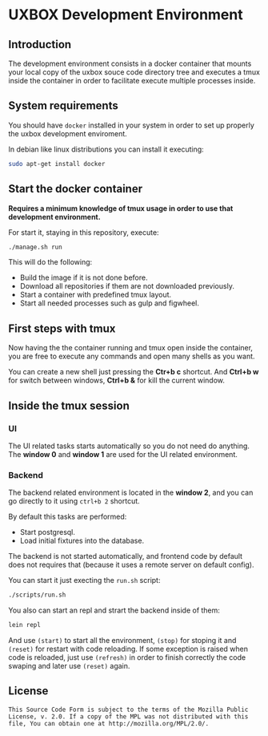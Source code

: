 # UXBOX Development Environment #

## Introduction ##

The development environment consists in a docker container that mounts your local
copy of the uxbox souce code directory tree and executes a tmux inside the container
in order to facilitate execute multiple processes inside.


## System requirements ##

You should have `docker` installed in your system in order to set up properly
the uxbox development enviroment.

In debian like linux distributions you can install it executing:

```bash
sudo apt-get install docker
```


## Start the docker container ##

**Requires a minimum knowledge of tmux usage in order to use that development
environment.**

For start it, staying in this repository, execute:

```bash
./manage.sh run
```

This will do the following:

- Build the image if it is not done before.
- Download all repositories if them are not downloaded previously.
- Start a container with predefined tmux layout.
- Start all needed processes such as gulp and figwheel.


## First steps with tmux ##

Now having the the container running and tmux open inside the container, you are
free to execute any commands and open many shells as you want.

You can create a new shell just pressing the **Ctr+b c** shortcut. And **Ctrl+b w**
for switch between windows, **Ctrl+b &** for kill the current window.

## Inside the tmux session ##

### UI ###

The UI related tasks starts automatically so you do not need do anything. The
**window 0** and **window 1** are used for the UI related environment.


### Backend ###

The backend related environment is located in the **window 2**, and you can go
directly to it using `ctrl+b 2` shortcut. 

By default this tasks are performed:

- Start postgresql.
- Load initial fixtures into the database.

The backend is not started automatically, and frontend code by default does not
requires that (because it uses a remote server on default config).

You can start it just execting the `run.sh` script:

```bash
./scripts/run.sh
```

You also can start an repl and strart the backend inside of them:

```bash
lein repl
```

And use `(start)` to start all the environment, `(stop)` for stoping it and
`(reset)` for restart with code reloading. If some exception is raised when
code is reloaded, just use `(refresh)` in order to finish correctly the
code swaping and later use `(reset)` again.


## License ##

```
This Source Code Form is subject to the terms of the Mozilla Public
License, v. 2.0. If a copy of the MPL was not distributed with this
file, You can obtain one at http://mozilla.org/MPL/2.0/.
```
